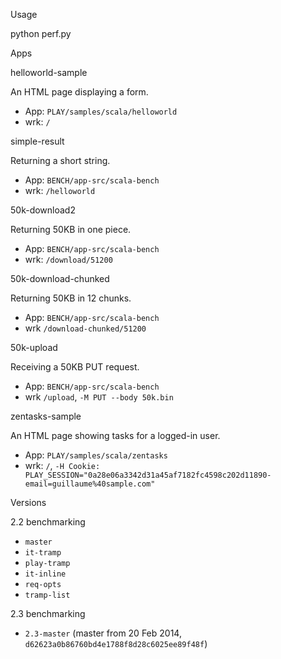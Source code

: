 
Usage

python perf.py


Apps

helloworld-sample

An HTML page displaying a form.
* App: `PLAY/samples/scala/helloworld`
* wrk: `/`

simple-result

Returning a short string.
* App: `BENCH/app-src/scala-bench`
* wrk: `/helloworld`

50k-download2

Returning 50KB in one piece.
* App: `BENCH/app-src/scala-bench`
* wrk: `/download/51200`

50k-download-chunked

Returning 50KB in 12 chunks.
* App: `BENCH/app-src/scala-bench`
* wrk `/download-chunked/51200`

50k-upload

Receiving a 50KB PUT request.
* App: `BENCH/app-src/scala-bench`
* wrk `/upload`, `-M PUT --body 50k.bin`

zentasks-sample

An HTML page showing tasks for a logged-in user.
* App: `PLAY/samples/scala/zentasks`
* wrk: `/`, `-H Cookie: PLAY_SESSION="0a28e06a3342d31a45af7182fc4598c202d11890-email=guillaume%40sample.com"`

Versions

2.2 benchmarking

* `master`
* `it-tramp`
* `play-tramp`
* `it-inline`
* `req-opts`
* `tramp-list`

2.3 benchmarking

* `2.3-master` (master from 20 Feb 2014, `d62623a0b86760bd4e1788f8d28c6025ee89f48f`)
